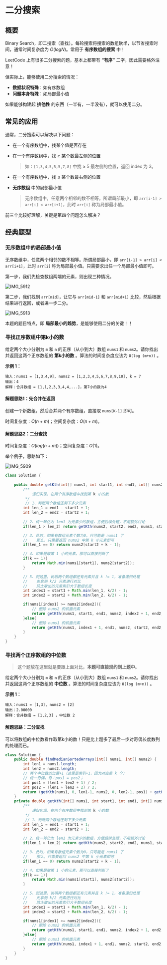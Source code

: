 # 二分搜索

## 概要

Binary Search，即二搜索（查找）。每轮搜索将搜索的数组砍半，以节省搜索时间，通常时间复杂度为 $O(logN)$。常用于 **有序数组的搜索** 中！

LeetCode 上有很多二分搜索的题，基本上都带有 **“有序”** 二字，因此需要格外注意！

但实际上，能够使用二分搜索的情况：

- **数据状况特殊**：如有序数组
- **问题本身特殊**：如局部最小值

如果能够构建起 **排他性** 的东西（一半有，一半没有），就可以使用二分。

## 常见的应用

通常，二分搜索可以解决以下问题：

- 在一个有序数组中，找某个值是否存在

- 在一个有序数组中，找 $\ge$ 某个数最左侧的位置

  > 如：`[1,3,4,5,5,5,7,8]` 中找 $\ge$ 5 最左侧的位置，返回 index 为 3。 

- 在一个有序数组中，找 $\le$ 某个数最右侧的位置

- **无序数组** 中的局部最小值

  > 无序数组中，任意两个相邻的数不相等。所谓局部最小，即 `arr[i-1] > arr[i] < arr[i+1]`，此时 `arr[i]` 称为局部最小值。

前三个比较好理解，关键是第四个问题怎么解决？

## 经典题型

### 无序数组中的局部最小值

无序数组中，任意两个相邻的数不相等。所谓局部最小，即 `arr[i-1] > arr[i] < arr[i+1]`，此时 `arr[i]` 称为局部最小值。只需要求出任一个局部最小值即可。

第一步，我们先检查数组两端的元素，则出现三种情况。

![IMG_5912](https://tva1.sinaimg.cn/large/008vxvgGgy1h83muz0yrnj31t30u0dmd.jpg)

第二步，我们找到 `arr[mid]`，让它与 `arr[mid-1]` 和 `arr[mid+1]` 比较，然后根据结果进行返回，或者进一步二分。

![IMG_5913](https://tva1.sinaimg.cn/large/008vxvgGgy1h83mw5v0kxj31720u0wiv.jpg)

本题的题目特点，即 **局部最小的趋势**，是能够使用二分的关键！！

### 寻找正序数组中第k小的数

给定两个大小分别为 `m` 和 `n` 的正序（从小到大）数组 `nums1` 和 `nums2`。请你找出并返回这两个正序数组的 **第k小的数** 。算法的时间复杂度应该为 `O(log (m+n))` 。

**示例 1：**

```
输入：nums1 = [1,3,4,9], nums2 = [1,2,3,4,5,6,7,8,9,10], k = 7
输出：4
解释：合并数组 = [1,1,2,3,3,4,4,...]，第7小的数为4
```

#### 解题思路1：先合并在返回

创建一个新数组，然后合并两个有序数组，直接取 `nums[K-1]` 即可。

时间复杂度：$O(n+m)$；空间复杂度：$O(n+m)$。

#### 解题思路2：二分查找

时间复杂度：$O(log(n+m))$；空间复杂度：$O(1)$。

举个例子，思路如下：

![IMG_5909](https://tva1.sinaimg.cn/large/008vxvgGgy1h86zr9s26mj30u00yftcb.jpg)

```java
class Solution {
    
    public double getKth(int[] nums1, int start1, int end1, int[] nums2, int start2, int end2, int k){
        /**
            递归实现，在两个有序数组中找到第 k 小的数
         */
         // 1、判断两个数组还剩下多少元素
        int len_1 = end1 - start1 + 1;
        int len_2 = end2 - start2 + 1;
        
        // 2、统一转化为 len1 为元素少的数组，方便后续处理，不用额外讨论
        if(len_1 > len_2) return getKth(nums2, start2, end2, nums1, start1, end1, k);

        // 3、此时，如果有数组元素个数为0，只可能是 nums1 了
        //    那么，只需要返回 nums2 中第 k 小元素即可
        if(len_1 == 0) return nums2[start2 + k - 1];

        // 4、如果是取第 1 小的元素，那可以直接判断了
        if(k == 1){
            return Math.min(nums1[start1], nums2[start2]);
        }

        // 5、到这里，说明两个数组都还有元素并且 k != 1，准备递归处理
        //    先拿到 k/2 元素进行对比
        //    防止取出的元素索引大于数组长度
        int index1 = start1 + Math.min(len_1, k/2) - 1;
        int index2 = start2 + Math.min(len_2, k/2) - 1;

        if(nums1[index1] >= nums2[index2]){
            // 删除 nums2 的前面元素
            return getKth(nums1, start1, end1, nums2, index2 + 1, end2, k - (index2 - start2 + 1));
        }else{
            // 删除 nums1 的前面元素
            return getKth(nums1, index1 + 1, end1, nums2, start2, end2, k - (index1 - start1 + 1));
        }
    }
}
```

### 寻找两个正序数组的中位数

> 这个题放在这里就是要跟上面对比，**本题可直接规约到上题中**。

给定两个大小分别为 `m` 和 `n` 的正序（从小到大）数组 `nums1` 和 `nums2`。请你找出并返回这两个正序数组的 **中位数** 。算法的时间复杂度应该为 `O(log (m+n))` 。 

**示例 1：**

```
输入：nums1 = [1,3], nums2 = [2]
输出：2.00000
解释：合并数组 = [1,2,3] ，中位数 2
```

#### 解题思路：二分查找

可以将数组的中位数看作取第k小的数！只是比上题多了最后一步对奇偶长度数列的处理而已。

```java
class Solution {
    public double findMedianSortedArrays(int[] nums1, int[] nums2) {
        int len1 = nums1.length;
        int len2 = nums2.length;
        // 两个中位数的位置+1（这里是索引+1，因为对应第 k 个）
        // 统一奇偶，奇：pos1 = pos2；
        int pos1 = (len1 + len2 + 1) / 2;
        int pos2 = (len1 + len2 + 2) / 2; 
        return (getKth(nums1, 0, len1-1, nums2, 0, len2-1, pos1) + getKth(nums1, 0, len1-1, nums2, 0, len2-1, pos2)) * 0.5;
    }
    private double getKth(int[] nums1, int start1, int end1, int[] nums2, int start2, int end2, int k){
        /**
            递归实现，在两个有序数组中找到第 k 小的数
         */
         // 1、判断两个数组还剩下多少元素
        int len_1 = end1 - start1 + 1;
        int len_2 = end2 - start2 + 1;
        
        // 2、统一转化为 len1 为元素少的数组，方便后续处理，不用额外讨论
        if(len_1 > len_2) return getKth(nums2, start2, end2, nums1, start1, end1, k);

        // 3、此时，如果有数组元素个数为0，只可能是 nums1 了
        //    那么，只需要返回 nums2 中第 k 小元素即可
        if(len_1 == 0) return nums2[start2 + k - 1];

        // 4、如果是取第 1 小的元素，那可以直接判断了
        if(k == 1){
            return Math.min(nums1[start1], nums2[start2]);
        }

        // 5、到这里，说明两个数组都还有元素并且 k != 1，准备递归处理
        //    先拿到 k/2 元素进行对比
        //    防止取出的元素索引大于数组长度
        int index1 = start1 + Math.min(len_1, k/2) - 1;
        int index2 = start2 + Math.min(len_2, k/2) - 1;

        if(nums1[index1] >= nums2[index2]){
            // 删除 nums2 的前面元素
            return getKth(nums1, start1, end1, nums2, index2 + 1, end2, k - (index2 - start2 + 1));
        }else{
            // 删除 nums1 的前面元素
            return getKth(nums1, index1 + 1, end1, nums2, start2, end2, k - (index1 - start1 + 1));
        }
    }
}
```

